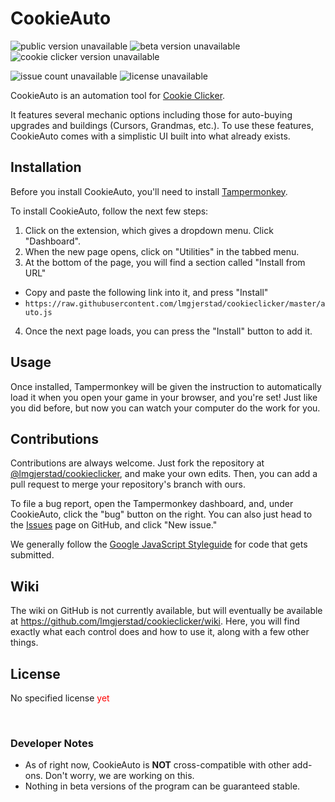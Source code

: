 # CookieAuto

![public version unavailable](https://img.shields.io/badge/dynamic/json?color=red&label=public&query=%24.result.version&url=https%3A%2F%2Fwww.jsonstore.io%2F93fe800efbbb3068db2adb9302280c89524a800325f688f64d7c6e1d73675bc7%2Flatestpublic%2F0) ![beta version unavailable](https://img.shields.io/badge/dynamic/json?color=blue&label=beta&query=%24.result.version&url=https%3A%2F%2Fwww.jsonstore.io%2F93fe800efbbb3068db2adb9302280c89524a800325f688f64d7c6e1d73675bc7%2Flatestbeta%2F0) ![cookie clicker version unavailable](https://img.shields.io/badge/dynamic/json?color=885630&label=cookie%20clicker&query=%24.result.version&url=https%3A%2F%2Fwww.jsonstore.io%2F93fe800efbbb3068db2adb9302280c89524a800325f688f64d7c6e1d73675bc7%2Fcookieclickerv%2F0)

![issue count unavailable](https://img.shields.io/github/issues/lmgjerstad/cookieclicker?style=social)
![license unavailable](https://img.shields.io/github/license/lmgjerstad/cookieclicker)

CookieAuto is an automation tool for [Cookie Clicker](https://orteil.dashnet.org/cookieclicker).

It features several mechanic options including those for auto-buying upgrades and buildings (Cursors, Grandmas, etc.). To use these features, CookieAuto comes with a simplistic UI built into what already exists.

## Installation

Before you install CookieAuto, you'll need to install [Tampermonkey](https://tampermonkey.net).

To install CookieAuto, follow the next few steps:

1. Click on the extension, which gives a dropdown menu. Click &quot;Dashboard&quot;.
2. When the new page opens, click on &quot;Utilities&quot; in the tabbed menu.
3. At the bottom of the page, you will find a section called &quot;Install from URL&quot;
 - Copy and paste the following link into it, and press &quot;Install&quot;
 - `https://raw.githubusercontent.com/lmgjerstad/cookieclicker/master/auto.js`
4. Once the next page loads, you can press the &quot;Install&quot; button to add it.

## Usage

Once installed, Tampermonkey will be given the instruction to automatically load it when you open your game in your browser, and you&apos;re set! Just like you did before, but now you can watch your computer do the work for you.

## Contributions

Contributions are always welcome. Just fork the repository at [@lmgjerstad/cookieclicker](https://github.com/lmgjerstad/cookieclicker), and make your own edits. Then, you can add a pull request to merge your repository&apos;s branch with ours.

To file a bug report, open the Tampermonkey dashboard, and, under CookieAuto, click the &quot;bug&quot; button on the right. You can also just head to the [Issues](https://github.com/lmgjerstad/cookieclicker/issues) page on GitHub, and click &quot;New issue.&quot;

We generally follow the [Google JavaScript Styleguide](https://google.github.io/styleguide/jsguide.html) for code that gets submitted.

## Wiki

The wiki on GitHub is not currently available, but will eventually be available at https://github.com/lmgjerstad/cookieclicker/wiki. Here, you will find exactly what each control does and how to use it, along with a few other things.

## License

No specified license <span style="color:red;">yet</span>

&nbsp;

### Developer Notes

- As of right now, CookieAuto is **NOT** cross-compatible with other add-ons. Don't worry, we are working on this.
- Nothing in beta versions of the program can be guaranteed stable.

